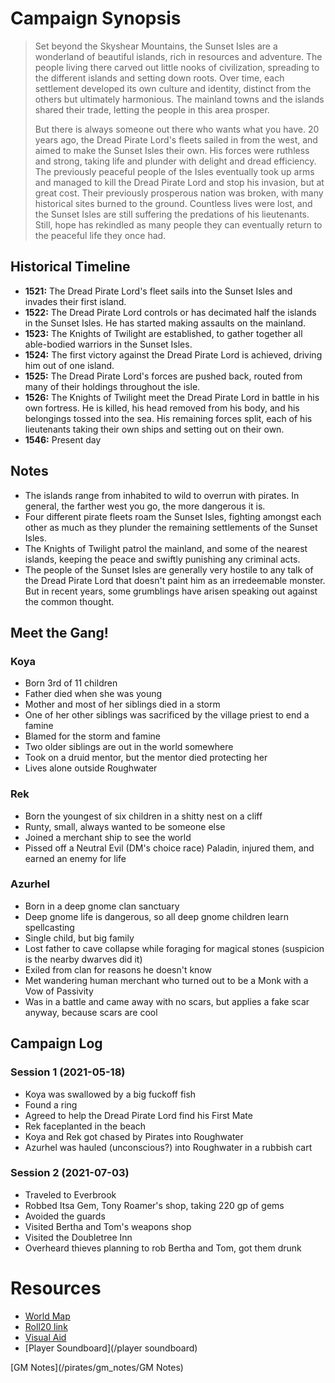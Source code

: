 # Campaign Synopsis

> Set beyond the Skyshear Mountains, the Sunset Isles are a wonderland of beautiful islands, rich in resources and adventure. The people living there carved out little nooks of civilization, spreading to the different islands and setting down roots. Over time, each settlement developed its own culture and identity, distinct from the others but ultimately harmonious. The mainland towns and the islands shared their trade, letting the people in this area prosper. 
> 
> But there is always someone out there who wants what you have. 20 years ago, the Dread Pirate Lord's fleets sailed in from the west, and aimed to make the Sunset Isles their own. His forces were ruthless and strong, taking life and plunder with delight and dread efficiency. The previously peaceful people of the Isles eventually took up arms and managed to kill the Dread Pirate Lord and stop his invasion, but at great cost. Their previously prosperous nation was broken, with many historical sites burned to the ground. Countless lives were lost, and the Sunset Isles are still suffering the predations of his lieutenants. Still, hope has rekindled as many people they can eventually return to the peaceful life they once had. 

## Historical Timeline

* **1521:** The Dread Pirate Lord's fleet sails into the Sunset Isles and invades their first island.
* **1522:** The Dread Pirate Lord controls or has decimated half the islands in the Sunset Isles. He has started making assaults on the mainland. 
* **1523:** The Knights of Twilight are established, to gather together all able-bodied warriors in the Sunset Isles.
* **1524:** The first victory against the Dread Pirate Lord is achieved, driving him out of one island.
* **1525:** The Dread Pirate Lord's forces are pushed back, routed from many of their holdings throughout the isle.
* **1526:** The Knights of Twilight meet the Dread Pirate Lord in battle in his own fortress. He is killed, his head removed from his body, and his belongings tossed into the sea. His remaining forces split, each of his lieutenants taking their own ships and setting out on their own.
* **1546:** Present day

## Notes

* The islands range from inhabited to wild to overrun with pirates. In general, the farther west you go, the more dangerous it is.
* Four different pirate fleets roam the Sunset Isles, fighting amongst each other as much as they plunder the remaining settlements of the Sunset Isles.
* The Knights of Twilight patrol the mainland, and some of the nearest islands, keeping the peace and swiftly punishing any criminal acts.
* The people of the Sunset Isles are generally very hostile to any talk of the Dread Pirate Lord that doesn't paint him as an irredeemable monster. But in recent years, some grumblings have arisen speaking out against the common thought.

## Meet the Gang!

### Koya

- Born 3rd of 11 children
- Father died when she was young
- Mother and most of her siblings died in a storm
- One of her other siblings was sacrificed by the village priest to end a famine
- Blamed for the storm and famine
- Two older siblings are out in the world somewhere
- Took on a druid mentor, but the mentor died protecting her
- Lives alone outside Roughwater

### Rek

- Born the youngest of six children in a shitty nest on a cliff
- Runty, small, always wanted to be someone else
- Joined a merchant ship to see the world
- Pissed off a Neutral Evil (DM's choice race) Paladin, injured them, and earned an enemy for life

### Azurhel

- Born in a deep gnome clan sanctuary
- Deep gnome life is dangerous, so all deep gnome children learn spellcasting
- Single child, but big family
- Lost father to cave collapse while foraging for magical stones (suspicion is the nearby dwarves did it)
- Exiled from clan for reasons he doesn't know
- Met wandering human merchant who turned out to be a Monk with a Vow of Passivity
- Was in a battle and came away with no scars, but applies a fake scar anyway, because scars are cool

## Campaign Log

### Session 1 (2021-05-18)

* Koya was swallowed by a big fuckoff fish
* Found a ring
* Agreed to help the Dread Pirate Lord find his First Mate
* Rek faceplanted in the beach
* Koya and Rek got chased by Pirates into Roughwater
* Azurhel was hauled (unconscious?) into Roughwater in a rubbish cart

### Session 2 (2021-07-03)

* Traveled to Everbrook
* Robbed Itsa Gem, Tony Roamer's shop, taking 220 gp of gems
* Avoided the guards
* Visited Bertha and Tom's weapons shop
* Visited the Doubletree Inn
* Overheard thieves planning to rob Bertha and Tom, got them drunk

# Resources

* [World Map](/static/img/visual_aids/pirates/the_sunset_isles_2.jpg)
* [Roll20 link](https://app.roll20.net/campaigns/details/10582314)
* [Visual Aid](/visual_aid)
* [Player Soundboard](/player soundboard)


[GM Notes](/pirates/gm_notes/GM Notes)
